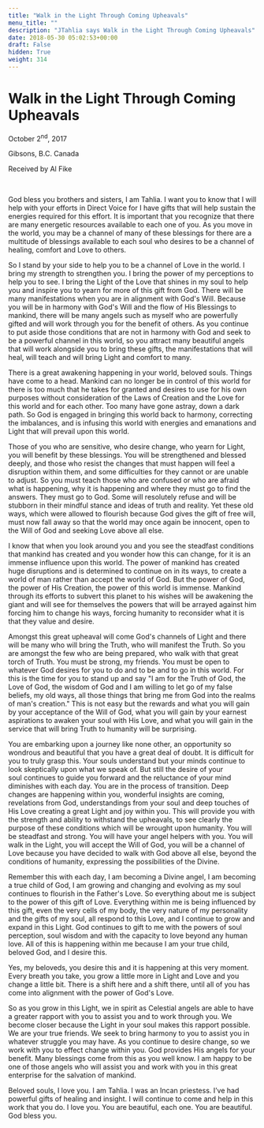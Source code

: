 ```yaml
---
title: "Walk in the Light Through Coming Upheavals"
menu_title: ""
description: "JTahlia says Walk in the Light Through Coming Upheavals"
date: 2018-05-30 05:02:53+00:00
draft: False
hidden: True
weight: 314
---
```

# Walk in the Light Through Coming Upheavals

October 2<sup>nd</sup>, 2017

Gibsons, B.C. Canada

Received by Al Fike

 

God bless you brothers and sisters, I am Tahlia. I want you to know that I will help with your efforts in Direct Voice for I have gifts that will help sustain the energies required for this effort. It is important that you recognize that there are many energetic resources available to each one of you. As you move in the world, you may be a channel of many of these blessings for there are a multitude of blessings available to each soul who desires to be a channel of healing, comfort and Love to others.

So I stand by your side to help you to be a channel of Love in the world. I bring my strength to strengthen you. I bring the power of my perceptions to help you to see. I bring the Light of the Love that shines in my soul to help you and inspire you to yearn for more of this gift from God. There will be many manifestations when you are in alignment with God's Will. Because you will be in harmony with God's Will and the flow of His Blessings to mankind, there will be many angels such as myself who are powerfully gifted and will work through you for the benefit of others. As you continue to put aside those conditions that are not in harmony with God and seek to be a powerful channel in this world, so you attract many beautiful angels that will work alongside you to bring these gifts, the manifestations that will heal, will teach and will bring Light and comfort to many.

There is a great awakening happening in your world, beloved souls. Things have come to a head. Mankind can no longer be in control of this world for there is too much that he takes for granted and desires to use for his own purposes without consideration of the Laws of Creation and the Love for this world and for each other. Too many have gone astray, down a dark path. So God is engaged in bringing this world back to harmony, correcting the imbalances, and is infusing this world with energies and emanations and Light that will prevail upon this world.

Those of you who are sensitive, who desire change, who yearn for Light, you will benefit by these blessings. You will be strengthened and blessed deeply, and those who resist the changes that must happen will feel a disruption within them, and some difficulties for they cannot or are unable to adjust. So you must teach those who are confused or who are afraid what is happening, why it is happening and where they must go to find the answers. They must go to God. Some will resolutely refuse and will be stubborn in their mindful stance and ideas of truth and reality. Yet these old ways, which were allowed to flourish because God gives the gift of free will, must now fall away so that the world may once again be innocent, open to the Will of God and seeking Love above all else.

I know that when you look around you and you see the steadfast conditions that mankind has created and you wonder how this can change, for it is an immense influence upon this world. The power of mankind has created huge disruptions and is determined to continue on in its ways, to create a world of man rather than accept the world of God. But the power of God, the power of His Creation, the power of this world is immense. Mankind through its efforts to subvert this planet to his wishes will be awakening the giant and will see for themselves the powers that will be arrayed against him forcing him to change his ways, forcing humanity to reconsider what it is that they value and desire.

Amongst this great upheaval will come God's channels of Light and there will be many who will bring the Truth, who will manifest the Truth. So you are amongst the few who are being prepared, who walk with that great torch of Truth. You must be strong, my friends. You must be open to whatever God desires for you to do and to be and to go in this world. For this is the time for you to stand up and say "I am for the Truth of God, the Love of God, the wisdom of God and I am willing to let go of my false beliefs, my old ways, all those things that bring me from God into the realms of man's creation." This is not easy but the rewards and what you will gain by your acceptance of the Will of God, what you will gain by your earnest aspirations to awaken your soul with His Love, and what you will gain in the service that will bring Truth to humanity will be surprising.

You are embarking upon a journey like none other, an opportunity so wondrous and beautiful that you have a great deal of doubt. It is difficult for you to truly grasp this. Your souls understand but your minds continue to look skeptically upon what we speak of. But still the desire of your soul continues to guide you forward and the reluctance of your mind diminishes with each day. You are in the process of transition. Deep changes are happening within you, wonderful insights are coming, revelations from God, understandings from your soul and deep touches of His Love creating a great Light and joy within you. This will provide you with the strength and ability to withstand the upheavals, to see clearly the purpose of these conditions which will be wrought upon humanity. You will be steadfast and strong. You will have your angel helpers with you. You will walk in the Light, you will accept the Will of God, you will be a channel of Love because you have decided to walk with God above all else, beyond the conditions of humanity, expressing the possibilities of the Divine. 

Remember this with each day, I am becoming a Divine angel, I am becoming a true child of God, I am growing and changing and evolving as my soul continues to flourish in the Father's Love. So everything about me is subject to the power of this gift of Love. Everything within me is being influenced by this gift, even the very cells of my body, the very nature of my personality and the gifts of my soul, all respond to this Love, and I continue to grow and expand in this Light. God continues to gift to me with the powers of soul perception, soul wisdom and with the capacity to love beyond any human love. All of this is happening within me because I am your true child, beloved God, and I desire this.

Yes, my beloveds, you desire this and it is happening at this very moment. Every breath you take, you grow a little more in Light and Love and you change a little bit. There is a shift here and a shift there, until all of you has come into alignment with the power of God's Love.

So as you grow in this Light, we in spirit as Celestial angels are able to have a greater rapport with you to assist you and to work through you. We become closer because the Light in your soul makes this rapport possible. We are your true friends. We seek to bring harmony to you to assist you in whatever struggle you may have. As you continue to desire change, so we work with you to effect change within you. God provides His angels for your benefit. Many blessings come from this as you well know. I am happy to be one of those angels who will assist you and work with you in this great enterprise for the salvation of mankind.

Beloved souls, I love you. I am Tahlia. I was an Incan priestess. I’ve had powerful gifts of healing and insight. I will continue to come and help in this work that you do. I love you. You are beautiful, each one. You are beautiful. God bless you.


